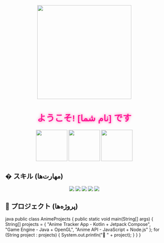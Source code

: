 <!-- ANIME PROFILE START -->
<div align="center">
  <img src="https://media.giphy.com/media/v1.Y2lkPTc5MGI3NjExcWQ3d3B1a2V5b3V0bWJ2Z2R5d2N4Y2J4eW5xZ2Z6dGQ0d2Q1a3ZqYiZlcD12MV9pbnRlcm5hbF9naWZfYnlfaWQmY3Q9Zw/3oKIPEqDGUULpEU0aQ/giphy.gif" width="300"/>

  <h1 style="color: #ff1493; font-family: 'Arial'; text-shadow: 0 0 10px #ff69b4;">
    ようこそ! <span style="animation: glow 2s infinite;">[نام شما]</span> です
  </h1>
  
  <div>
    <img src="https://media.giphy.com/media/XAxylRMCdpbEWUAvr8/giphy.gif" width="100"/>
    <img src="https://media.giphy.com/media/fsEaZldNC8A1PJ3mwp/giphy.gif" width="100"/>
    <img src="https://media.giphy.com/media/QuT7QPCvdJX5e/giphy.gif" width="100"/>
  </div>
</div>

## � スキル (مهارت‌ها)

<div align="center">
  <img src="https://img.shields.io/badge/Java-ED8B00?style=for-the-badge&logo=java&logoColor=white"/>
  <img src="https://img.shields.io/badge/Kotlin-0095D5?style=for-the-badge&logo=kotlin&logoColor=white"/>
  <img src="https://img.shields.io/badge/JavaScript-F7DF1E?style=for-the-badge&logo=javascript&logoColor=black"/>
  <img src="https://img.shields.io/badge/React-61DAFB?style=for-the-badge&logo=react&logoColor=black"/>
  <img src="https://img.shields.io/badge/Node.js-339933?style=for-the-badge&logo=node.js&logoColor=white"/>
</div>

## 🌸 プロジェクト (پروژه‌ها)

java
public class AnimeProjects {
  public static void main(String[] args) {
    String[] projects = {
      "Anime Tracker App - Kotlin + Jetpack Compose",
      "Game Engine - Java + OpenGL", 
      "Anime API - JavaScript + Node.js"
    };
    for (String project : projects) {
      System.out.println("🎌 " + project);
    }
  }
}
